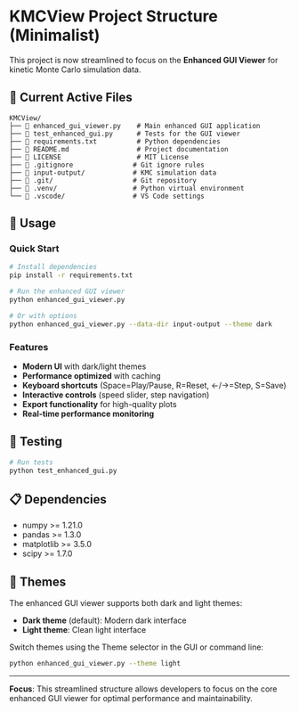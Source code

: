 # KMCView Project Structure (Minimalist)

This project is now streamlined to focus on the **Enhanced GUI Viewer** for kinetic Monte Carlo simulation data.

## 🎯 Current Active Files

```
KMCView/
├── 📄 enhanced_gui_viewer.py    # Main enhanced GUI application
├── 📄 test_enhanced_gui.py      # Tests for the GUI viewer
├── 📄 requirements.txt          # Python dependencies
├── 📄 README.md                 # Project documentation
├── 📄 LICENSE                   # MIT License
├── 📄 .gitignore               # Git ignore rules
├── 📁 input-output/            # KMC simulation data
├── 📁 .git/                    # Git repository
├── 📁 .venv/                   # Python virtual environment
└── 📁 .vscode/                 # VS Code settings
```

## 🚀 Usage

### Quick Start
```bash
# Install dependencies
pip install -r requirements.txt

# Run the enhanced GUI viewer
python enhanced_gui_viewer.py

# Or with options
python enhanced_gui_viewer.py --data-dir input-output --theme dark
```

### Features
- **Modern UI** with dark/light themes
- **Performance optimized** with caching
- **Keyboard shortcuts** (Space=Play/Pause, R=Reset, ←/→=Step, S=Save)
- **Interactive controls** (speed slider, step navigation)
- **Export functionality** for high-quality plots
- **Real-time performance monitoring**



## 🧪 Testing

```bash
# Run tests
python test_enhanced_gui.py
```

## 📋 Dependencies

- numpy >= 1.21.0
- pandas >= 1.3.0
- matplotlib >= 3.5.0
- scipy >= 1.7.0

## 🎨 Themes

The enhanced GUI viewer supports both dark and light themes:
- **Dark theme** (default): Modern dark interface
- **Light theme**: Clean light interface

Switch themes using the Theme selector in the GUI or command line:
```bash
python enhanced_gui_viewer.py --theme light
```

---

**Focus**: This streamlined structure allows developers to focus on the core enhanced GUI viewer for optimal performance and maintainability. 